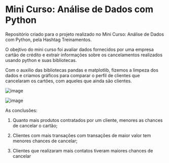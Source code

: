 # Mini Curso: Análise de Dados com Python
Repositório criado para o projeto realizado no Mini Curso: Análise de Dados com Python, pela Hashtag Treinamentos. 

O obejtivo do mini curso foi avaliar dados fornecidos por uma empresa cartão de crédito e extrair informações sobre os cancelamentos realizados usando python e suas bibliotecas.

Com o auxilio das bibliotecas pandas e matplotlib, fizemos a limpeza dos dados e criamos gráficos para comparar o perfil de clientes que cancelaram os cartões, com aqueles que ainda são clientes.

![image](https://user-images.githubusercontent.com/86981990/192804800-2c63b768-e852-479f-9a50-e432e74201d6.png)

![image](https://user-images.githubusercontent.com/86981990/192898662-b4f88e2a-776e-4b15-a447-c80f7a66d0b6.png)



As conclusões:

1) Quanto mais produtos contratados por um cliente, menores as chances de cancelar o cartão;

2) Clientes com mais transações com transações de maior valor tem menores chances de cancelar;

3) Clientes que realizaram mais contatos tiveram maiores chances de cancelar
